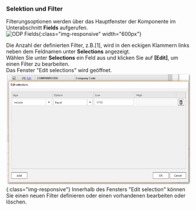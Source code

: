 ### Selektion und Filter
Filterungsoptionen werden über das Hauptfenster der Komponente im Unterabschnitt **Fields** aufgerufen. <br/>
![ODP Fields](/img/content/odp/odp-fiter.png){:class="img-responsive" width="600px"}

Die Anzahl der definierten Filter, z.B.[1], wird in den eckigen Klammern links neben dem Feldnamen unter **Selections** angezeigt.<br/>
Wählen Sie unter **Selections** ein Feld aus und klicken Sie auf **[Edit]**, um einen Filter zu bearbeiten.<br/>
Das Fenster "Edit selections" wird geöffnet. 
<br/>
![ODP ABAP CDS View Filter](/img/content/odp/odp-component-cds-costcenter-03-filter.png){:class="img-responsive"}
Innerhalb des Fensters "Edit selection" können Sie einen neuen Filter definieren oder einen vorhandenen bearbeiten oder löschen.





